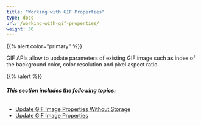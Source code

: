 ```yaml
---
title: "Working with GIF Properties"
type: docs
url: /working-with-gif-properties/
weight: 30
---
```


{{% alert color="primary" %}} 

GIF APIs allow to update parameters of existing GIF image such as index of the background color, color resolution and pixel aspect ratio.

{{% /alert %}} 
###### **This section includes the following topics:**
- [Update GIF Image Properties Without Storage](/imaging/update-gif-image-properties-without-storage/)
- [Update GIF Image Properties](/imaging/update-gif-image-properties/)
